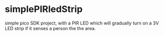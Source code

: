 # simplePIRledStrip
simple pico SDK project, with a PIR LED which will gradually turn on a 3V LED strip if it senses a person the the area.
